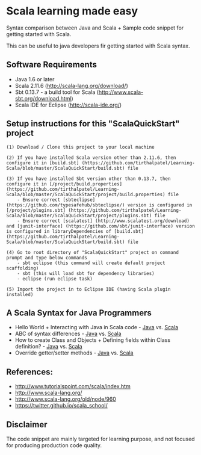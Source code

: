 Scala learning made easy
=========================
Syntax comparison between Java and Scala + Sample code snippet for getting started with Scala.

This can be useful to java developers fir getting started with Scala syntax.

Software Requirements
---------------------
* Java 1.6 or later
* Scala 2.11.6 (http://scala-lang.org/download/)
* Sbt 0.13.7 - a build tool for Scala (http://www.scala-sbt.org/download.html)
* Scala IDE for Eclipse (http://scala-ide.org/)

Setup instructions for this "ScalaQuickStart" project
------------------------------------------------------
	(1) Download / Clone this project to your local machine

	(2) If you have installed Scala version other than 2.11.6, then configure it in [build.sbt] (https://github.com/tirthalpatel/Learning-Scala/blob/master/ScalaQuickStart/build.sbt) file

	(3) If you have installed Sbt version other than 0.13.7, then configure it in [/project/build.properties] (https://github.com/tirthalpatel/Learning-Scala/blob/master/ScalaQuickStart/project/build.properties) file
		- Ensure correct [sbteclipse] (https://github.com/typesafehub/sbteclipse/) version is configured in [/project/plugins.sbt] (https://github.com/tirthalpatel/Learning-Scala/blob/master/ScalaQuickStart/project/plugins.sbt) file
		- Ensure correct [scalatest] (http://www.scalatest.org/download) and [junit-interface] (https://github.com/sbt/junit-interface) version is configured in libraryDependencies of [build.sbt] (https://github.com/tirthalpatel/Learning-Scala/blob/master/ScalaQuickStart/build.sbt) file

	(4) Go to root directory of "ScalaQuickStart" project on command prompt and type below commands
		- sbt eclipse (this command will create default project scaffolding)
		- sbt (this will load sbt for dependency libraries)
		- eclipse (run eclipse task)

	(5) Import the project in to Eclipse IDE (having Scala plugin installed)


A Scala Syntax for Java Programmers
------------------------------------

* Hello World + Interacting with Java in Scala code - [Java](https://github.com/tirthalpatel/Learning-Scala/blob/master/ScalaQuickStart/src/main/java/com/tirthal/learning/java2scala/syntax/comparison/javaway/classobj/HelloWorld.java) vs. [Scala](https://github.com/tirthalpatel/Learning-Scala/blob/master/ScalaQuickStart/src/main/java/com/tirthal/learning/java2scala/syntax/comparison/scalaway/classobj/HelloWorld.scala)
* ABC of syntax differences - [Java](https://github.com/tirthalpatel/Learning-Scala/blob/master/ScalaQuickStart/src/main/java/com/tirthal/learning/java2scala/syntax/comparison/javaway/classobj/Abc.java) vs. [Scala](https://github.com/tirthalpatel/Learning-Scala/blob/master/ScalaQuickStart/src/main/java/com/tirthal/learning/java2scala/syntax/comparison/scalaway/classobj/Abc.scala)
* How to create Class and Objects + Defining fields within Class definition? - [Java](https://github.com/tirthalpatel/Learning-Scala/blob/master/ScalaQuickStart/src/main/java/com/tirthal/learning/java2scala/syntax/comparison/javaway/classobj/Customer.java) vs. [Scala](https://github.com/tirthalpatel/Learning-Scala/blob/master/ScalaQuickStart/src/main/java/com/tirthal/learning/java2scala/syntax/comparison/scalaway/classobj/Customer.scala)
* Override getter/setter methods - [Java](https://github.com/tirthalpatel/Learning-Scala/blob/master/ScalaQuickStart/src/main/java/com/tirthal/learning/java2scala/syntax/comparison/scalaway/classobj/User.java) vs. [Scala](https://github.com/tirthalpatel/Learning-Scala/blob/master/ScalaQuickStart/src/main/java/com/tirthal/learning/java2scala/syntax/comparison/scalaway/classobj/User.scala)


References:
-----------
* http://www.tutorialspoint.com/scala/index.htm
* http://www.scala-lang.org/
* http://www.scala-lang.org/old/node/960
* https://twitter.github.io/scala_school/


Disclaimer
----------
The code snippet are mainly targeted for learning purpose, and not focused for producing production code quality.
